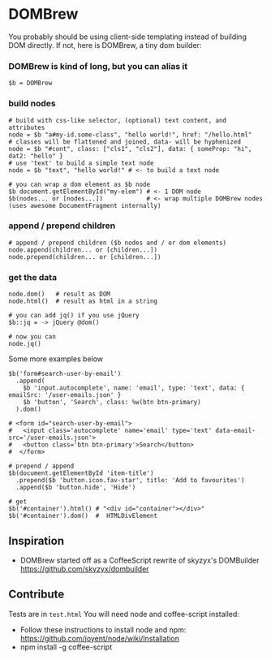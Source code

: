 # DOMBrew

You probably should be using client-side templating instead of building DOM directly. If not, here is DOMBrew, a tiny dom builder:

### DOMBrew is kind of long, but you can alias it
        
    $b = DOMBrew 

### build nodes
    
    # build with css-like selector, (optional) text content, and attributes
    node = $b "a#my-id.some-class", "hello world!", href: "/hello.html"
    # classes will be flattened and joined, data- will be hyphenized 
    node = $b "#cont", class: ["cls1", "cls2"], data: { someProp: "hi", dat2: "hello" }
    # use 'text' to build a simple text node
    node = $b "text", "hello world!" # <- to build a text node

    # you can wrap a dom element as $b node
    $b document.getElementById("my-elem") # <- 1 DOM node
    $b(nodes... or [nodes...])            # <- wrap multiple DOMBrew nodes (uses awesome DocumentFragment internally)

### append / prepend children
    
    # append / prepend children ($b nodes and / or dom elements)    
    node.append(children... or [children...])
    node.prepend(children... or [children...])
        
### get the data
    
    node.dom()   # result as DOM
    node.html()  # result as html in a string
    
    # you can add jq() if you use jQuery
    $b::jq = -> jQuery @dom()
    
    # now you can
    node.jq() 


Some more examples below

   
    $b('form#search-user-by-email')
      .append(        
        $b 'input.autocomplete', name: 'email', type: 'text', data: { emailSrc: '/user-emails.json' }
        $b 'button', 'Search', class: %w(btn btn-primary)
      ).dom()
    
    # <form id="search-user-by-email">​
    #   <input class='autocomplete' name='email' type='text' data-email-src='/user-emails.json'>
    #   <button class='btn btn-primary'>Search</button>
    #  </form>
    
    # prepend / append
    $b(document.getElementById 'item-title')
      .prepend($b 'button.icon.fav-star', title: 'Add to favourites')
      .append($b 'button.hide', 'Hide')

    # get
    $b('#container').html() # "<div id="container"></div>"        
    $b('#container').dom()  #  HTMLDivElement
        

## Inspiration

* DOMBrew started off as a CoffeeScript rewrite of skyzyx's DOMBuilder https://github.com/skyzyx/dombuilder

## Contribute

Tests are in `test.html`
You will need node and coffee-script installed:

* Follow these instructions to install node and npm: https://github.com/joyent/node/wiki/Installation
* npm install -g coffee-script

